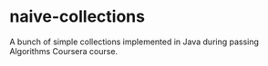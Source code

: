 # naive-collections
A bunch of simple collections implemented in Java during passing Algorithms Coursera course.
